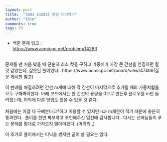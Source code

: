```yaml
---
layout: post
title:  "[BOJ 14283] 간선 이어가기"
author: "1bin"
comments: true
tags: PS
---
```

 
 * 백준 문제 링크 :  
   https://www.acmicpc.net/problem/14283    
 <br>  
문제를 맨 처음 봤을 때 단순히 최소 컷을 구하고 가중치가 가장 큰 간선을 연결하면 될 것 같았는데, 잘못된 풀이였다..  
https://www.acmicpc.net/board/view/47406(질문 게시판 참고)  

이 반례를 해결하려면 간선 m개에 대해 각 간선이 마지막으로 추가될 때의 가중치합을 모두 구해봐야한다. 아래 코드에서는 한 간선의 용량을 0으로 만든후 플로우를 m번 돌려줬는데, 이외에 다른 방법도 있을 수 있을 것 같다.    
<br>
처음에는 이걸 다 구해본다고?하고 띠용할 수 있지만 n과 m제한이 작기 때문에 충분히 통과한다.. 풀이를 한번 짜보라고 조언해주신 임선배 감사합니다..  다시는 선배님들이 푸는 문제를 맘대로 가져오지 말아야겠다..(어려워,,)  
  
아 추가로 풀이에서는 디닉을 썼지만 굳이 쓸 필요는 없다.  
<br> 
<br>
<script src="https://gist.github.com/1bin01/d79b479f06feec0f94378061b8427ffa.js"></script>  
